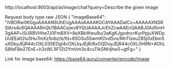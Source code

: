 
http://localhost:9003/api/ai/image/chat?query=Describe the given image


Request body type raw JSON
{
  "imageBase64": "iVBORw0KGgoAAAANSUhEUgAAAoAAAAKGCAYAAADalCo+AAAAAXNSR0IArs4c6QAAAARnQU1BAACxjwv8YQUAAAAJcEhZcwAAEnQAABJ0Ad5mH3gAAP+lSURBVHhe7J0FmBXV+8eXBkWwu9u/3aKgKJgodncrKurPpjuXWDpUUEEalt2lu5Hu7mXz5nbz/b/fd+65O3u5SwmKOvd5vs/MnTlzeuZ85j0xEbm5uXDkyJEjR44cOXL035EDgI4cOXLkyJEjR/8xOQDoyJEjR44cOXL0H9N+AOhLS8feFBe27EnE+h3xWL1lF1Zt2YmVm3c4cuTIkSNHjhw5+gtFg="
}


Link for image base64: https://base64.guru/converter/encode/image

